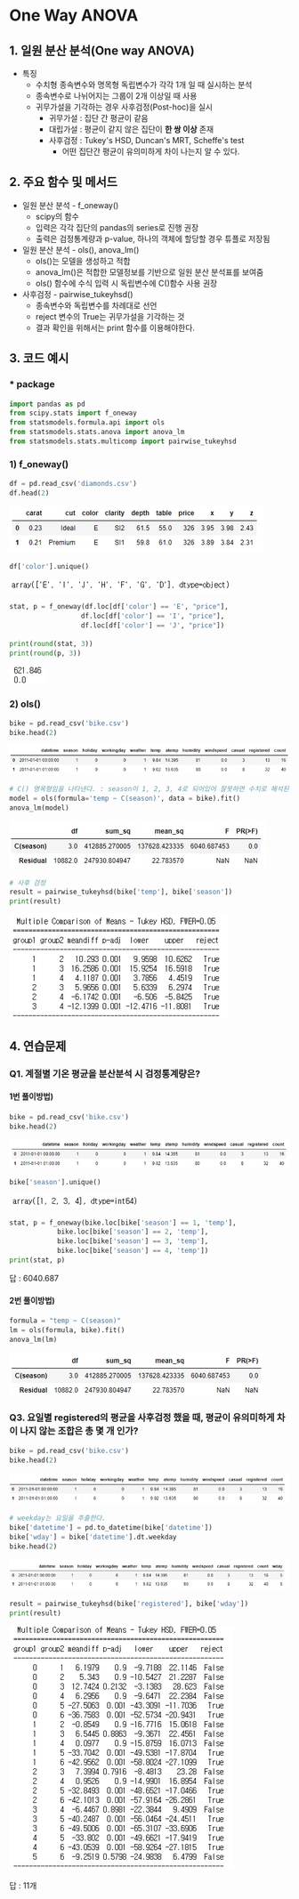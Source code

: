 # One Way ANOVA



## 1. 일원 분산 분석(One way ANOVA)

- 특징
    - 수치형 종속변수와 명목형 독립변수가 각각 1개 일 때 실시하는 분석
    - 종속변수로 나뉘어지는 그룹이 2개 이상일 때 사용
    - 귀무가설을 기각하는 경우 사후검정(Post-hoc)을 실시
        - 귀무가설 : 집단 간 평균이 같음
        - 대립가설 : 평균이 같지 않은 집단이 **한 쌍 이상** 존재
        - 사후검정 : Tukey's HSD, Duncan's MRT, Scheffe's test
            - 어떤 집단간 평균이 유의미하게 차이 나는지 알 수 있다.
            

## 2. 주요 함수 및 메서드
- 일원 분산 분석 - f_oneway()
    - scipy의 함수
    - 입력은 각각 집단의 pandas의 series로 진행 권장
    - 출력은 검정통계량과 p-value, 하나의 객체에 할당할 경우 튜플로 저장됨
- 일원 분산 분석 - ols(), anova_lm()
    - ols()는 모델을 생성하고 적합
    - anova_lm()은 적합한 모델정보를 기반으로 일원 분산 분석표를 보여줌
    - ols() 함수에 수식 입력 시 독립변수에 C()함수 사용 권장
- 사후검정 - pairwise_tukeyhsd()
    - 종속변수와 독립변수를 차례대로 선언
    - reject 변수의 True는 귀무가설을 기각하는 것
    - 결과 확인을 위해서는 print 함수를 이용해야한다.



## 3. 코드 예시



### * package

```python
import pandas as pd
from scipy.stats import f_oneway
from statsmodels.formula.api import ols
from statsmodels.stats.anova import anova_lm
from statsmodels.stats.multicomp import pairwise_tukeyhsd
```



### 1) f_oneway()

```python
df = pd.read_csv('diamonds.csv')
df.head(2)
```

![image-20220523194103026]([ProDS]One_Way_ANOVA.assets/image-20220523194103026.png)

```python
df['color'].unique()
```

![image-20220523194114728]([ProDS]One_Way_ANOVA.assets/image-20220523194114728.png)

```python
stat, p = f_oneway(df.loc[df['color'] == 'E', "price"],
                  df.loc[df['color'] == 'I', "price"],
                  df.loc[df['color'] == 'J', "price"])

print(round(stat, 3))
print(round(p, 3))
```

![image-20220523194128925]([ProDS]One_Way_ANOVA.assets/image-20220523194128925.png)



### 2) ols()

```python
bike = pd.read_csv('bike.csv')
bike.head(2)
```

![image-20220523194149751]([ProDS]One_Way_ANOVA.assets/image-20220523194149751.png)

```python
# C() 명목형임을 나타낸다. : season이 1, 2, 3, 4로 되어있어 잘못하면 수치로 해석된다.
model = ols(formula='temp ~ C(season)', data = bike).fit()
anova_lm(model)
```

![image-20220523194206203]([ProDS]One_Way_ANOVA.assets/image-20220523194206203.png)

```python
# 사후 검정
result = pairwise_tukeyhsd(bike['temp'], bike['season'])
print(result)
```

![image-20220523194226053]([ProDS]One_Way_ANOVA.assets/image-20220523194226053.png)



## 4. 연습문제



### Q1. 계절별 기온 평균을 분산분석 시 검정통계량은?



#### 1번 풀이방법)

```python
bike = pd.read_csv('bike.csv')
bike.head(2)
```

![image-20220523194257845]([ProDS]One_Way_ANOVA.assets/image-20220523194257845.png)

```python
bike['season'].unique()
```

![image-20220523194309811]([ProDS]One_Way_ANOVA.assets/image-20220523194309811.png)

```python
stat, p = f_oneway(bike.loc[bike['season'] == 1, 'temp'],
            bike.loc[bike['season'] == 2, 'temp'],
            bike.loc[bike['season'] == 3, 'temp'],
            bike.loc[bike['season'] == 4, 'temp'])
print(stat, p)
```

답 : 6040.687



#### 2번 풀이방법)

```python
formula = "temp ~ C(season)"
lm = ols(formula, bike).fit()
anova_lm(lm)
```

![image-20220523194359907]([ProDS]One_Way_ANOVA.assets/image-20220523194359907.png)



### Q3. 요일별 registered의 평균을 사후검정 했을 때, 평균이 유의미하게 차이 나지 않는 조합은 총 몇 개 인가?

```python
bike = pd.read_csv('bike.csv')
bike.head(2)
```

![image-20220523194422964]([ProDS]One_Way_ANOVA.assets/image-20220523194422964.png)

```python
# weekday는 요일을 추출한다.
bike['datetime'] = pd.to_datetime(bike['datetime'])
bike['wday'] = bike['datetime'].dt.weekday
bike.head(2)
```

![image-20220523194443167]([ProDS]One_Way_ANOVA.assets/image-20220523194443167.png)

```python
result = pairwise_tukeyhsd(bike['registered'], bike['wday'])
print(result)
```

![image-20220523194455414]([ProDS]One_Way_ANOVA.assets/image-20220523194455414.png)

답 : 11개